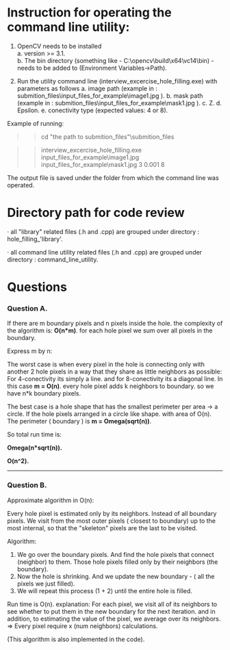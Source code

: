 
Instruction for operating the command line utility:
=============================

1. OpenCV needs to be installed   
a. version >= 3.1.    
b. The bin directory (something like - C:\opencv\build\x64\vc14\bin) - needs to be added to (Environment Variables->Path).

2. Run the utility command line (interview_excercise_hole_filling.exe) with parameters as follows
a. image path (example in : submition_files\input_files_for_example\image1.jpg ).
b. mask path  (example in : submition_files\input_files_for_example\mask1.jpg ).
c. Z.
d. Epsilon.
e. conectivity type (expected values: 4 or 8).

Example of running:
>>cd "the path to submition_files"\submition_files

>>interview_excercise_hole_filling.exe input_files_for_example\\image1.jpg input_files_for_example\\mask1.jpg 3 0.001 8

The output file is saved under the folder from which the command line was operated.


Directory path for code review
=============================

· all "library" related files (.h and .cpp) are grouped under directory : hole_filling_'library'.

· all command line utility related files (.h and .cpp) are grouped under directory : command_line_utility.


Questions
=============================

 
### Question A.

If there are m boundary pixels and n pixels inside the hole. the complexity of the algorithm is: 
  **O(n*m)**.  for each hole pixel we sum over all pixels in the  boundary. 

Express m by n:

The worst case is when every pixel in the hole is connecting only with another 2 
hole pixels in a way that they share as little neighbors as possible:
For 4-conectivity its simply a line. and for 8-conectivity its a diagonal line.
In this case **m = O(n)**. every hole pixel adds k neighbors to boundary. so we
have n*k boundary pixels.

The best case is a hole shape that has the smallest perimeter per area -> a circle.
If the hole pixels arranged in a circle like shape. with area of O(n).
The perimeter ( boundary ) is  **m = Omega(sqrt(n))**. 
  
So total run time is:

**Omega(n*sqrt(n)).**

**O(n^2).**

-----------------------------------------------------------------------------

### Question B.

Approximate algorithm in O(n):
 
Every hole pixel is estimated only by its neighbors. Instead of all boundary pixels.
We visit from the most outer pixels ( closest to boundary) up to the most internal, so that the "skeleton" pixels
are the last to be visited.
  
Algorithm:

1. We go over the boundary pixels. And find the hole pixels that connect (neighbor) to them.
Those hole pixels filled only by their neighbors (the boundary).
2. Now the hole is shrinking. And we update the new boundary - ( all the pixels we just filled).
3. We will repeat this process (1 + 2) until the entire hole is filled.

Run time is O(n). explanation:
For each pixel, we visit all of its neighbors to see whether to put them in the new boundary for the next iteration.
and in addition, to estimating the value of the pixel, we average over its neighbors.
=> Every pixel require x (num neighbors) calculations.

(This algorithm is also implemented in the code).
